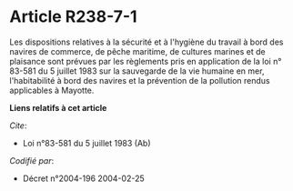 # Article R238-7-1

Les dispositions relatives à la sécurité et à l'hygiène du travail à bord des navires de commerce, de pêche maritime, de
cultures marines et de plaisance sont prévues par les règlements pris en application de la loi n° 83-581 du 5 juillet 1983
sur la sauvegarde de la vie humaine en mer, l'habitabilité à bord des navires et la prévention de la pollution rendus
applicables à Mayotte.

**Liens relatifs à cet article**

_Cite_:

  - Loi n°83-581 du 5 juillet 1983 (Ab)

_Codifié par_:

  - Décret n°2004-196 2004-02-25
